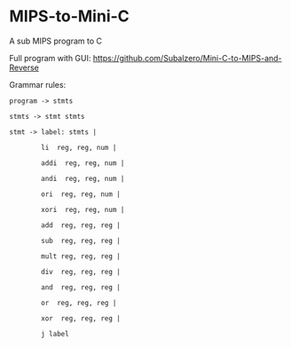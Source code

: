 # MIPS-to-Mini-C
A sub MIPS program to C
<p>
  
  Full program with GUI: https://github.com/Subalzero/Mini-C-to-MIPS-and-Reverse
  
  Grammar rules:
  
    program -> stmts
  
    stmts -> stmt stmts
  
    stmt -> label: stmts |
  
            li  reg, reg, num |
            
            addi  reg, reg, num |
            
            andi  reg, reg, num |
            
            ori  reg, reg, num |
            
            xori  reg, reg, num |
            
            add  reg, reg, reg |
            
            sub  reg, reg, reg |
            
            mult reg, reg, reg |
            
            div  reg, reg, reg |
            
            and  reg, reg, reg |
            
            or  reg, reg, reg |
            
            xor  reg, reg, reg |
            
            j label
